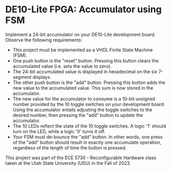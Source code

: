 # DE10-Lite FPGA: Accumulator using FSM

Implement a 24-bit accumulator on your DE10-Lite development board.  Observe the following requirements:

- This project must be implemented as a VHDL Finite State Machine (FSM).
- One push button is the "reset" button.  Pressing this button clears the accumulated value (i.e. sets the value to zero).
- The 24-bit accumulated value is displayed in hexadecimal on the six 7-segment displays.
- The other push button is the "add" button.  Pressing this button adds the new value to the accumulated value.  This sum is now stored in the accumulator.
- The new value for the accumulator to consume is a 10-bit unsigned number provided by the 10 toggle switches on your development board.  Using the accumulator entails adjusting the toggle switches to the desired number, then pressing the "add" button to update the accumulator.
- The 10 LEDs reflect the state of the 10 toggle switches.  A logic '1' should turn on the LED, while a logic '0' turns it off.
- Your FSM must de-bounce the "add" button.  In other words, one press of the "add" button should result in exactly one accumulate operation, regardless of the length of time the button is pressed.

This project was part of the ECE 5730 - Reconfigurable Hardware class taken at the Utah State University (USU) in the Fall of 2023.